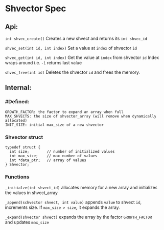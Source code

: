 # Shvector Spec

## Api:
`int shvec_create()`
Creates a new shvect and returns its `int shvec_id`

`shvec_set(int id, int index)`
Set a value at `index` of shvector `id`

`shvec_get(int id, int index)`
Get the value at `index` from shvector `id`
Index wraps around i.e. `-1` returns last value

`shvec_free(int id)`
Deletes the shvector `id` and frees the memory.

## Internal:
### #Defined:
```
GROWTH_FACTOR: the factor to expand an array when full
MAX_SHVECTS: the size of shvector_array (will remove when dynamically allocated)
INIT_SIZE: initial max_size of a new shvector
```

### Shvector struct
```
typedef struct {
  int size;        // number of initialized values
  int max_size;    // max number of values
  int *data_ptr;   // array of values
} Shvector;
```

### Functions
`_initialze(int shvect_id)`
allocates memory for a new array and initializes the values in shvect_array

`_append(schvector shvect, int value)`
appends `value` to shvect `id`, increments size. If `max_size > size`, it expands the array.

`_expand(shvector shvect)`
expands the array by the factor `GROWTH_FACTOR` and updates `max_size`
